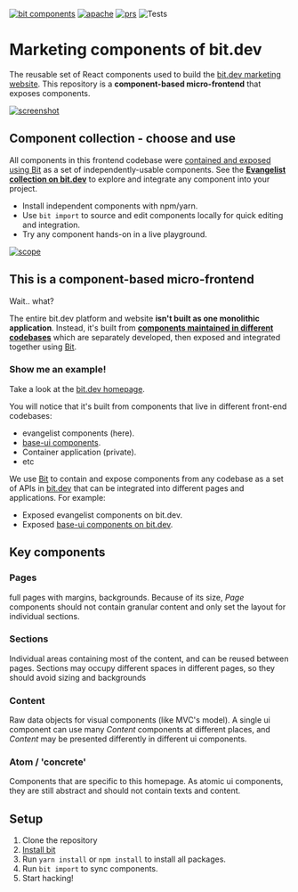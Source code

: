 [![bit components](https://img.shields.io/badge/dynamic/json.svg?color=6e3991&label=bit%20components&query=payload.totalComponents&url=https://api.bit.dev/scope/teambit/evangelist?UseCache=1)](https://bit.dev/bit/evangelist)
<a href="https://opensource.org/licenses/Apache-2.0"><img alt="apache" src="https://img.shields.io/badge/License-Apache%202.0-blue.svg"></a>
<a href="https://github.com/teambit/example-templates/blob/master/README.md#contributing"><img alt="prs" src="https://img.shields.io/badge/PRs-welcome-brightgreen.svg"></a>
![Tests](https://github.com/teambit/harmony-evangelist/workflows/Tests/badge.svg)

# Marketing components of bit.dev

The reusable set of React components used to build the [bit.dev marketing website](https://bit.dev). This repository is a **component-based micro-frontend** that exposes components.

[![screenshot](./docs/highlighter.png)](https://bit.dev)


## Component collection - choose and use

All components in this frontend codebase were [contained and exposed using Bit](https://github.com/teambit/bit) as a set of independently-usable components. See the **[Evangelist collection on bit.dev](https://bit.dev/bit/evangelist)** to explore and integrate any component into your project.

- Install independent components with npm/yarn.
- Use `bit import` to source and edit components locally for quick editing and integration.
- Try any component hands-on in a live playground.

[![scope](./docs/scope-screenshot.png)](https://bit.dev/bit/evangelist)


## This is a component-based micro-frontend

Wait.. what?

The entire bit.dev platform and website **isn't built as one monolithic application**.
Instead, it's built from **[components maintained in different codebases](https://docs.bit.dev/docs/workflows/microfrontends)** which are separately developed, then exposed and integrated together using [Bit](https://github.com/teambit/bit).

### Show me an example!

Take a look at the [bit.dev homepage](https://bit.dev/).  

You will notice that it's built from components that live in different front-end codebases:

- evangelist components (here).
- [base-ui components](https://github.com/teambit/base-ui).
- Container application (private).
- etc

We use [Bit](https://github.com/teambit/bit) to contain and expose components from any codebase as a set of APIs in [bit.dev](https://bit.dev) that can be integrated into different pages and applications. For example:

- Exposed evangelist components on bit.dev.
- Exposed [base-ui components on bit.dev](https://bit.dev/bit/base-ui).


## Key components

### Pages
full pages with margins, backgrounds. Because of its size, _Page_ components should not contain granular content and only set the layout for individual sections.

### Sections
Individual areas containing most of the content, and can be reused between pages. Sections may occupy different spaces in different pages, so they should avoid sizing and backgrounds

### Content

Raw data objects for visual components (like MVC's model). A single ui component can use many _Content_ components at different places, and _Content_ may be presented differently in different ui components.

### Atom / 'concrete'
Components that are specific to this homepage. As atomic ui components, they are still abstract and should not contain texts and content.  

## Setup

1. Clone the repository
2. [Install bit](https://docs.bit.dev/docs/installation)
3. Run `yarn install` or `npm install` to install all packages.
4. Run `bit import` to sync components.
5. Start hacking!
